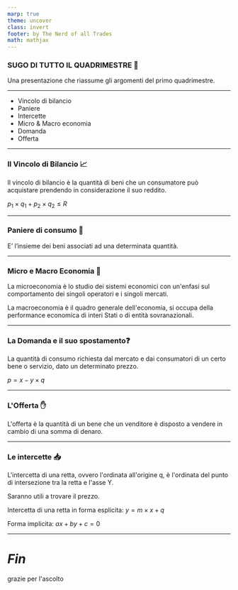 ```yaml
---
marp: true
theme: uncover
class: invert
footer: by The Nerd of all Trades
math: mathjax
---
```


<!-- _backgroundImage: "linear-gradient(135deg, #29fed4, #a4f015)" -->
<!-- _color: #202228 -->

<style>
section h3 { color: #7d3; }
section.title h3 { color: #202228; }
</style>

<style scoped>
section {  border: 50px solid #202228;  }
</style>

<!-- # PRESENTAZIONE # -->
<!-- _class: title -->
### SUGO DI TUTTO IL QUADRIMESTRE :ledger:
Una presentazione che riassume gli argomenti del primo quadrimestre.

---
<!-- color: #a4f015 -->

 - Vincolo di bilancio
 - Paniere
 - Intercette
 - Micro & Macro economia
 - Domanda
 - Offerta

---

### Il Vincolo di Bilancio :chart_with_upwards_trend:
Il vincolo di bilancio è la quantità di beni che un consumatore può acquistare prendendo in considerazione il suo reddito.

$p_1 \times q_1 + p_2 \times q_2 \le R$

---

### Paniere di consumo :bread:
E’ l’insieme dei beni associati ad una determinata quantità.

---

### Micro e Macro Economia :money_with_wings:
La microeconomia è lo studio dei sistemi economici con un'enfasi sul comportamento dei singoli operatori e i singoli mercati.

La macroeconomia è il quadro generale dell'economia, si occupa della performance economica di interi Stati o di entità sovranazionali.

---

### La Domanda e il suo spostamento:question:
La quantità di consumo richiesta dal mercato e dai consumatori di un certo bene o servizio, dato un determinato prezzo.

$p = x - y \times q$

---

### L'Offerta :hand:
L'offerta è la quantità di un bene che un venditore è disposto a vendere in cambio di una somma di denaro.

---

### Le intercette :inbox_tray:

L'intercetta di una retta, ovvero l'ordinata all'origine q, è l'ordinata del punto di intersezione tra la retta e l'asse Y. 

Saranno utili a trovare il prezzo.

Intercetta di una retta in forma esplicita: 
$y = m \times x + q$

Forma implicita: 
$ax+by+c=0$

---
<!-- _backgroundImage: "linear-gradient(225deg, #29fed4, #a4f015)" -->
<!-- _color: #202228 -->
# *Fin*
grazie per l'ascolto
